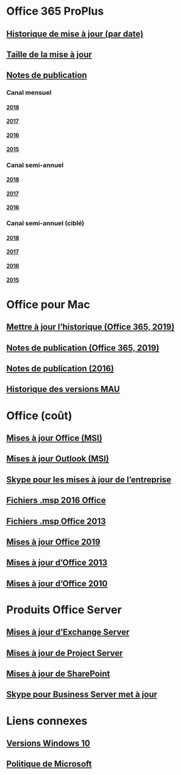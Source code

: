 # Office 365 ProPlus
## [Historique de mise à jour (par date)](update-history-office365-proplus-by-date.md)
## [Taille de la mise à jour](download-sizes-office365-proplus-updates.md)

## [Notes de publication](release-notes-office365-proplus.md)

### Canal mensuel
#### [2018](monthly-channel-2018.md)
#### [2017](monthly-channel-2017.md)
#### [2016](monthly-channel-2016.md)
#### [2015](monthly-channel-2015.md)

### Canal semi-annuel
#### [2018](semi-annual-channel-2018.md)
#### [2017](semi-annual-channel-2017.md)
#### [2016](semi-annual-channel-2016.md)

### Canal semi-annuel (ciblé)
#### [2018](semi-annual-channel-targeted-2018.md)
#### [2017](semi-annual-channel-targeted-2017.md)
#### [2016](semi-annual-channel-targeted-2016.md)
#### [2015](semi-annual-channel-targeted-2015.md)

# Office pour Mac
## [Mettre à jour l’historique (Office 365, 2019)](update-history-office-for-mac.md)
## [Notes de publication (Office 365, 2019)](release-notes-office-for-mac.md)
## [Notes de publication (2016)](release-notes-office-2016-mac.md)
## [Historique des versions MAU](release-history-microsoft-autoupdate.md)

# Office (coût)
## [Mises à jour Office (MSI)](office-updates-msi.md)
## [Mises à jour Outlook (MSI)](outlook-updates-msi.md)
## [Skype pour les mises à jour de l’entreprise](https://docs.microsoft.com/SkypeForBusiness/sfb-client-updates)
## [Fichiers .msp 2016 Office](msp-files-office-2016.md)
## [Fichiers .msp Office 2013](msp-files-office-2013.md)
## [Mises à jour Office 2019](update-history-office-2019.md)
## [Mises à jour d’Office 2013](update-history-office-2013.md)
## [Mises à jour d’Office 2010](update-history-office-2010-click-to-run.md)

# Produits Office Server
## [Mises à jour d’Exchange Server](https://docs.microsoft.com/Exchange/new-features/build-numbers-and-release-dates)
## [Mises à jour de Project Server](project-server-updates.md)
## [Mises à jour de SharePoint](sharepoint-updates.md)
## [Skype pour Business Server met à jour](https://docs.microsoft.com/SkypeForBusiness/sfb-server-updates)

# Liens connexes
## [Versions Windows 10](https://www.microsoft.com/itpro/windows-10/release-information)
## [Politique de Microsoft](https://support.microsoft.com/lifecycle)


